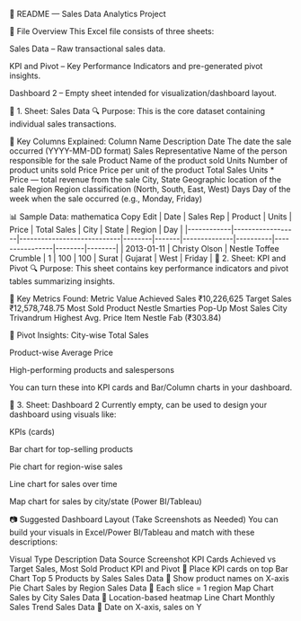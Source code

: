 📘 README — Sales Data Analytics Project

📂 File Overview
This Excel file consists of three sheets:

Sales Data – Raw transactional sales data.

KPI and Pivot – Key Performance Indicators and pre-generated pivot insights.

Dashboard 2 – Empty sheet intended for visualization/dashboard layout.

📄 1. Sheet: Sales Data
🔍 Purpose:
This is the core dataset containing individual sales transactions.

📌 Key Columns Explained:
Column Name	Description
Date	The date the sale occurred (YYYY-MM-DD format)
Sales Representative	Name of the person responsible for the sale
Product	Name of the product sold
Units	Number of product units sold
Price	Price per unit of the product
Total Sales	Units * Price — total revenue from the sale
City, State	Geographic location of the sale
Region	Region classification (North, South, East, West)
Days	Day of the week when the sale occurred (e.g., Monday, Friday)

📊 Sample Data:
mathematica
Copy
Edit
| Date       | Sales Rep        | Product                    | Units | Price | Total Sales | City     | State         | Region | Day    |
|------------|------------------|----------------------------|--------|-------|--------------|----------|----------------|--------|--------|
| 2013-01-11 | Christy Olson    | Nestle Toffee Crumble      | 1     | 100   | 100          | Surat    | Gujarat        | West   | Friday |
📄 2. Sheet: KPI and Pivot
🔍 Purpose:
This sheet contains key performance indicators and pivot tables summarizing insights.

🧮 Key Metrics Found:
Metric	Value
Achieved Sales	₹10,226,625
Target Sales	₹12,578,748.75
Most Sold Product	Nestle Smarties Pop-Up
Most Sales City	Trivandrum
Highest Avg. Price Item	Nestle Fab (₹303.84)

📌 Pivot Insights:
City-wise Total Sales

Product-wise Average Price

High-performing products and salespersons

You can turn these into KPI cards and Bar/Column charts in your dashboard.

📄 3. Sheet: Dashboard 2
Currently empty, can be used to design your dashboard using visuals like:

KPIs (cards)

Bar chart for top-selling products

Pie chart for region-wise sales

Line chart for sales over time

Map chart for sales by city/state (Power BI/Tableau)

📷 Suggested Dashboard Layout (Take Screenshots as Needed)
You can build your visuals in Excel/Power BI/Tableau and match with these descriptions:

Visual Type	Description	Data Source	Screenshot
KPI Cards	Achieved vs Target Sales, Most Sold Product	KPI and Pivot	📸 Place KPI cards on top
Bar Chart	Top 5 Products by Sales	Sales Data	📸 Show product names on X-axis
Pie Chart	Sales by Region	Sales Data	📸 Each slice = 1 region
Map Chart	Sales by City	Sales Data	📸 Location-based heatmap
Line Chart	Monthly Sales Trend	Sales Data	📸 Date on X-axis, sales on Y
